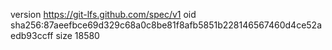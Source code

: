 version https://git-lfs.github.com/spec/v1
oid sha256:87aeefbce69d329c68a0c8be81f8afb5851b228146567460d4ce52aedb93ccff
size 18580
